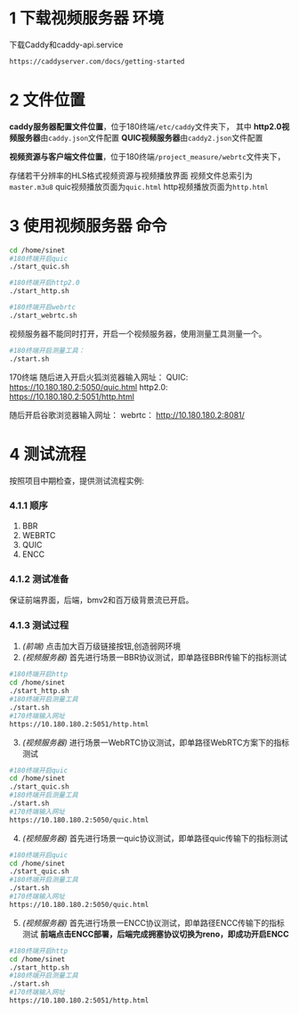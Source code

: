# 1 下载视频服务器 环境
下载Caddy和caddy-api.service
```sh
https://caddyserver.com/docs/getting-started 
```
# 2 文件位置
**caddy服务器配置文件位置**，位于180终端`/etc/caddy`文件夹下，
其中
**http2.0视频服务器**由`caddy.json`文件配置
**QUIC视频服务器**由`caddy2.json`文件配置

**视频资源与客户端文件位置**，位于180终端`/project_measure/webrtc`文件夹下，

存储若干分辨率的HLS格式视频资源与视频播放界面
视频文件总索引为 `master.m3u8`
quic视频播放页面为`quic.html`
http视频播放页面为`http.html`
# 3 使用视频服务器 命令

```sh
cd /home/sinet
#180终端开启quic
./start_quic.sh

#180终端开启http2.0
./start_http.sh

#180终端开启webrtc
./start_webrtc.sh
```
视频服务器不能同时打开，开启一个视频服务器，使用测量工具测量一个。
```sh
#180终端开启测量工具：
./start.sh
```
170终端
随后进入开启火狐浏览器输入网址：
QUIC:
https://10.180.180.2:5050/quic.html
http2.0: 
https://10.180.180.2:5051/http.html

随后开启谷歌浏览器输入网址：
webrtc：
http://10.180.180.2:8081/

# 4 测试流程
按照项目中期检查，提供测试流程实例:
### 4.1.1 顺序
1. BBR
2. WEBRTC
3. QUIC
4. ENCC

### 4.1.2 测试准备
保证前端界面，后端，bmv2和百万级背景流已开启。

### 4.1.3 测试过程
1. _(前端)_ 点击加大百万级链接按钮,创造弱网环境
2. _(视频服务器)_ 首先进行场景一BBR协议测试，即单路径BBR传输下的指标测试
```sh
#180终端开启http
cd /home/sinet
./start_http.sh
#180终端开启测量工具
./start.sh
#170终端输入网址
https://10.180.180.2:5051/http.html
```
3. _(视频服务器)_ 进行场景一WebRTC协议测试，即单路径WebRTC方案下的指标测试
```sh
#180终端开启quic
cd /home/sinet
./start_quic.sh
#180终端开启测量工具
./start.sh
#170终端输入网址
https://10.180.180.2:5050/quic.html
```
4. _(视频服务器)_ 首先进行场景一quic协议测试，即单路径quic传输下的指标测试
```sh
#180终端开启quic
cd /home/sinet
./start_quic.sh
#180终端开启测量工具
./start.sh
#170终端输入网址
https://10.180.180.2:5050/quic.html
```
5. _(视频服务器)_ 首先进行场景一ENCC协议测试，即单路径ENCC传输下的指标测试
**前端点击ENCC部署，后端完成拥塞协议切换为reno，即成功开启ENCC**
```sh
#180终端开启http
cd /home/sinet
./start_http.sh
#180终端开启测量工具
./start.sh
#170终端输入网址
https://10.180.180.2:5051/http.html
```
